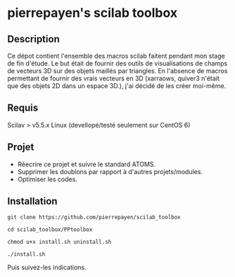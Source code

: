 # pierrepayen's scilab toolbox

## Description

Ce dépot contient l'ensemble des macros scilab faitent pendant mon stage de fin d'étude.
Le but était de fournir des outils de visualisations de champs de vecteurs 3D sur des objets maillés par triangles.
En l'absence de macros permettant de fournir des vrais vecteurs en 3D (xarraows, quiver3 n'était que des objets 2D dans un espace 3D.), j'ai décidé de les créer moi-même.

## Requis
Scilav > v5.5.x
Linux (devellopé/testé seulement sur CentOS 6)

## Projet
* Réecrire ce projet et suivre le standard ATOMS.
* Supprimer les doublons par rapport à d'autres projets/modules.
* Optimiser les codes.

## Installation

`git clone https://github.com/pierrepayen/scilab_toolbox`

`cd scilab_toolbox/PPtoolbox`

`chmod u+x install.sh uninstall.sh`

`./install.sh`

Puis suivez-les indications.
